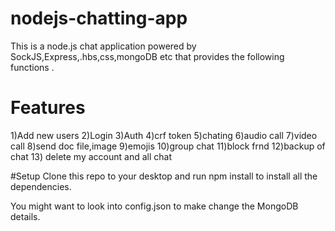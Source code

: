 # nodejs-chatting-app
This is a node.js chat application powered by SockJS,Express,.hbs,css,mongoDB etc that provides the following functions .

# Features
1)Add new users
2)Login
3)Auth
4)crf token
5)chating
6)audio call
7)video call
8)send doc file,image
9)emojis
10)group chat
11)block frnd
12)backup of chat
13) delete my account and all chat

#Setup
Clone this repo to your desktop and run npm install to install all the dependencies.

You might want to look into config.json to make change the MongoDB details.


